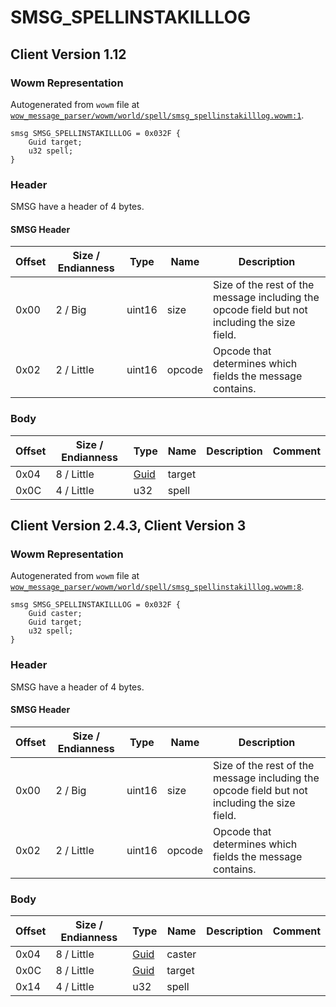# SMSG_SPELLINSTAKILLLOG

## Client Version 1.12

### Wowm Representation

Autogenerated from `wowm` file at [`wow_message_parser/wowm/world/spell/smsg_spellinstakilllog.wowm:1`](https://github.com/gtker/wow_messages/tree/main/wow_message_parser/wowm/world/spell/smsg_spellinstakilllog.wowm#L1).
```rust,ignore
smsg SMSG_SPELLINSTAKILLLOG = 0x032F {
    Guid target;
    u32 spell;
}
```
### Header

SMSG have a header of 4 bytes.

#### SMSG Header

| Offset | Size / Endianness | Type   | Name   | Description |
| ------ | ----------------- | ------ | ------ | ----------- |
| 0x00   | 2 / Big           | uint16 | size   | Size of the rest of the message including the opcode field but not including the size field.|
| 0x02   | 2 / Little        | uint16 | opcode | Opcode that determines which fields the message contains.|

### Body

| Offset | Size / Endianness | Type | Name | Description | Comment |
| ------ | ----------------- | ---- | ---- | ----------- | ------- |
| 0x04 | 8 / Little | [Guid](../types/packed-guid.md) | target |  |  |
| 0x0C | 4 / Little | u32 | spell |  |  |

## Client Version 2.4.3, Client Version 3

### Wowm Representation

Autogenerated from `wowm` file at [`wow_message_parser/wowm/world/spell/smsg_spellinstakilllog.wowm:8`](https://github.com/gtker/wow_messages/tree/main/wow_message_parser/wowm/world/spell/smsg_spellinstakilllog.wowm#L8).
```rust,ignore
smsg SMSG_SPELLINSTAKILLLOG = 0x032F {
    Guid caster;
    Guid target;
    u32 spell;
}
```
### Header

SMSG have a header of 4 bytes.

#### SMSG Header

| Offset | Size / Endianness | Type   | Name   | Description |
| ------ | ----------------- | ------ | ------ | ----------- |
| 0x00   | 2 / Big           | uint16 | size   | Size of the rest of the message including the opcode field but not including the size field.|
| 0x02   | 2 / Little        | uint16 | opcode | Opcode that determines which fields the message contains.|

### Body

| Offset | Size / Endianness | Type | Name | Description | Comment |
| ------ | ----------------- | ---- | ---- | ----------- | ------- |
| 0x04 | 8 / Little | [Guid](../types/packed-guid.md) | caster |  |  |
| 0x0C | 8 / Little | [Guid](../types/packed-guid.md) | target |  |  |
| 0x14 | 4 / Little | u32 | spell |  |  |

